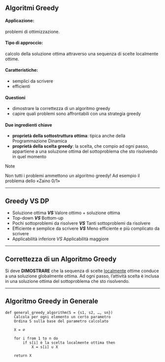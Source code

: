 ## Algoritmi Greedy

#### Applicazione: 
problemi di ottimizzazione.

#### Tipo di approccio: 
calcolo della soluzione ottima attraverso una sequenza di scelte localmente ottime.

#### Caratteristiche: 
- semplici da scrivere  
- efficienti 

#### Questioni 
- dimostrare la correttezza di un algoritmo greedy 
- capire quali problemi sono affrontabili con una strategia greedy

#### Due ingredienti chiave
- **proprietà della sottostruttura ottima**: tipica anche della Programmazione Dinamica
- **proprietà della scelta greedy**: la scelta, che compio ad ogni passo, appartiene a una soluzione ottima del sottoproblema che sto risolvendo in quel momento

>[!Note]
>Non tutti i problemi ammettono un algoritmo greedy!
>Ad esempio il problema dello «Zaino 0/1»

---
## Greedy VS DP

- Soluzione ottima **$VS$** Valore ottimo + soluzione ottima 
- Top-down **$VS$** Bottom-up 
- Pochi sottoproblemi da risolvere **$VS$** Tanti sottoproblemi da risolvere 
- Efficiente e semplice da scrivere **$VS$** Meno efficiente e più complicato da scrivere 
- Applicabilità inferiore $VS$ Applicabilità maggiore

---

## Correttezza di un Algoritmo Greedy

Si deve **DIMOSTRARE** che la sequenza di scelte <u>localmente</u> ottime conduce a una soluzione globalmente ottima.
Ad ogni passo, l’attività scelta è inclusa in una soluzione ottima del sottoproblema che sto risolvendo.

---

## Algoritmo Greedy in Generale

``` Pseudocodice TI:"general_greedy_algorithm" "FOLD"
def general_greedy_algorithm(S = {s1, s2, …, sn}) 
	Calcola per ogni elemento un certo parametro
	Ordina S sulla base del parametro calcolato
	
	X = ∅
	
	for i from 1 to n do
		if s[i] è la scelta localmente ottima then
			X = s[i] ∪ X
	
	return X
```